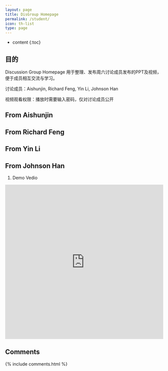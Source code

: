 ```yaml
---
layout: page
title: DisGroup Homepage
permalink: /student/
icon: th-list
type: page
---
```

* content
{:toc}
## 目的

Discussion Group Homepage 用于整理、发布周六讨论成员发布的PPT及视频，便于成员相互交流与学习。

讨论成员：Aishunjin, Richard Feng, Yin Li, Johnson Han

视频观看权限：播放时需要输入密码，仅对讨论成员公开

## From Aishunjin

## From Richard Feng

## From Yin Li

## From Johnson Han

1. Demo Vedio

<iframe height=498 width=510 src='http://player.youku.com/embed/XMzEzODYwMjQ4NA==' frameborder=0 'allowfullscreen'></iframe>

## Comments

{% include comments.html %}
